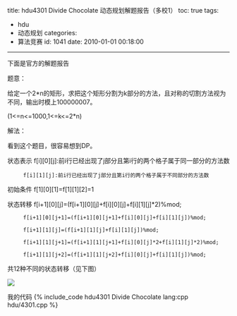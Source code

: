 title: hdu4301 Divide Chocolate 动态规划解题报告（多校1）
toc: true
tags:
  - hdu
  - 动态规划
categories:
  - 算法竞赛
id: 1041
date: 2010-01-01 00:18:00
---

下面是官方的解题报告

题意：

给定一个2*n的矩形，求把这个矩形分割为k部分的方法，且对称的切割方法视为不同，输出时模上100000007。

(1<=n<=1000,1<=k<=2*n)

解法：

看到这个题目，很容易想到DP。

状态表示 f[i][0][j]:前i行已经出现了j部分且第i行的两个格子属于同一部分的方法数

         f[i][1][j]:前i行已经出现了j部分且第i行的两个格子属于不同部分的方法数

初始条件 f[1][0][1]=f[1][1][2]=1

状态转移 f[i+1][0][j]=(f[i+1][0][j]+f[i][0][j]+f[i][1][j]*2)%mod;

         f[i+1][0][j+1]=(f[i+1][0][j+1]+f[i][0][j]+f[i][1][j])%mod;

         f[i+1][1][j]=(f[i+1][1][j]+f[i][1][j])%mod;

         f[i+1][1][j+1]=(f[i+1][1][j+1]+f[i][0][j]*2+f[i][1][j]*2)%mod;

         f[i+1][1][j+2]=(f[i+1][1][j+2]+f[i][0][j]+f[i][1][j])%mod;

共12种不同的状态转移（见下图）

 ![](http://fmn.rrimg.com/fmn059/20120719/1700/b_large_MrQQ_733a000059f71262.jpg)

我的代码
{% include_code hdu4301 Divide Chocolate lang:cpp hdu/4301.cpp %}